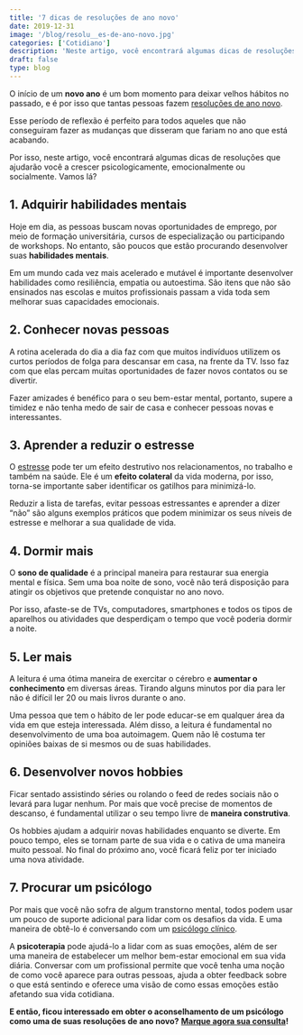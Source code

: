 ```yaml
---
title: '7 dicas de resoluções de ano novo'
date: 2019-12-31
image: '/blog/resolu__es-de-ano-novo.jpg'
categories: ['Cotidiano']
description: 'Neste artigo, você encontrará algumas dicas de resoluções que ajudarão você a crescer psicologicamente, emocionalmente ou socialmente. Vamos lá?'
draft: false
type: blog
---
```


O início de um **novo ano** é um bom momento para deixar velhos hábitos no passado, e é por isso que tantas pessoas fazem [resoluções de ano novo](/como-alcancar-as-resolucoes-de-ano-novo-saiba-como-a-psicologia-pode-te-ajudar/).

Esse período de reflexão é perfeito para todos aqueles que não conseguiram fazer as mudanças que disseram que fariam no ano que está acabando.

Por isso, neste artigo, você encontrará algumas dicas de resoluções que ajudarão você a crescer psicologicamente, emocionalmente ou socialmente. Vamos lá?

## **1. Adquirir habilidades mentais**

Hoje em dia, as pessoas buscam novas oportunidades de emprego, por meio de formação universitária, cursos de especialização ou participando de workshops. No entanto, são poucos que estão procurando desenvolver suas **habilidades mentais**.

Em um mundo cada vez mais acelerado e mutável é importante desenvolver habilidades como resiliência, empatia ou autoestima. São itens que não são ensinados nas escolas e muitos profissionais passam a vida toda sem melhorar suas capacidades emocionais.

## **2. Conhecer novas pessoas**

A rotina acelerada do dia a dia faz com que muitos indivíduos utilizem os curtos períodos de folga para descansar em casa, na frente da TV. Isso faz com que elas percam muitas oportunidades de fazer novos contatos ou se divertir.

Fazer amizades é benéfico para o seu bem-estar mental, portanto, supere a timidez e não tenha medo de sair de casa e conhecer pessoas novas e interessantes.

## **3. Aprender a reduzir o estresse**

O [estresse](/como-lidar-com-situacoes-estressantes/) pode ter um efeito destrutivo nos relacionamentos, no trabalho e também na saúde. Ele é um **efeito colateral** da vida moderna, por isso, torna-se importante saber identificar os gatilhos para minimizá-lo.

Reduzir a lista de tarefas, evitar pessoas estressantes e aprender a dizer “não” são alguns exemplos práticos que podem minimizar os seus níveis de estresse e melhorar a sua qualidade de vida.

## **4. Dormir mais**

O **sono de qualidade** é a principal maneira para restaurar sua energia mental e física. Sem uma boa noite de sono, você não terá disposição para atingir os objetivos que pretende conquistar no ano novo.

Por isso, afaste-se de TVs, computadores, smartphones e todos os tipos de aparelhos ou atividades que desperdiçam o tempo que você poderia dormir a noite.

## **5. Ler mais**

A leitura é uma ótima maneira de exercitar o cérebro e **aumentar o conhecimento** em diversas áreas. Tirando alguns minutos por dia para ler não é difícil ler 20 ou mais livros durante o ano.

Uma pessoa que tem o hábito de ler pode educar-se em qualquer área da vida em que esteja interessada. Além disso, a leitura é fundamental no desenvolvimento de uma boa autoimagem. Quem não lê costuma ter opiniões baixas de si mesmos ou de suas habilidades.

## **6. Desenvolver novos hobbies**

Ficar sentado assistindo séries ou rolando o feed de redes sociais não o levará para lugar nenhum. Por mais que você precise de momentos de descanso, é fundamental utilizar o seu tempo livre de **maneira construtiva**.

Os hobbies ajudam a adquirir novas habilidades enquanto se diverte. Em pouco tempo, eles se tornam parte de sua vida e o cativa de uma maneira muito pessoal. No final do próximo ano, você ficará feliz por ter iniciado uma nova atividade.

## **7. Procurar um psicólogo**

Por mais que você não sofra de algum transtorno mental, todos podem usar um pouco de suporte adicional para lidar com os desafios da vida. E uma maneira de obtê-lo é conversando com um [psicólogo clínico](/pra-que-serve-um-psicologo-clinico/).

A **psicoterapia** pode ajudá-lo a lidar com as suas emoções, além de ser uma maneira de estabelecer um melhor bem-estar emocional em sua vida diária. Conversar com um profissional permite que você tenha uma noção de como você aparece para outras pessoas, ajuda a obter feedback sobre o que está sentindo e oferece uma visão de como essas emoções estão afetando sua vida cotidiana.

**E então, ficou interessado em obter o aconselhamento de um psicólogo como uma de suas resoluções de ano novo?** [**Marque agora sua consulta**](/contato/)**!**
